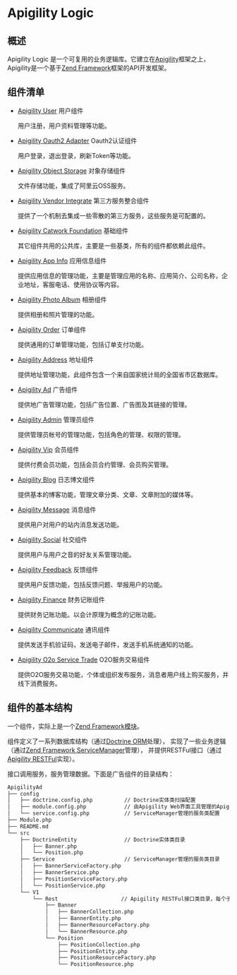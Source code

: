 # Apigility Logic
## 概述
Apigility Logic 是一个可复用的业务逻辑库。它建立在[Apigility](https://apigility.org/)框架之上，Apigility是一个基于[Zend Framework](http://framework.zend.com/)框架的API开发框架。

## 组件清单
- [Apigility User](https://github.com/catworking/apigility-user) 用户组件
  
  用户注册，用户资料管理等功能。
  
- [Apigility Oauth2 Adapter](https://github.com/catworking/apigility-oauth2-adapter) Oauth2认证组件
  
  用户登录，退出登录，刷新Token等功能。
  
- [Apigility Object Storage](https://github.com/catworking/apigility-object-storage) 对象存储组件
  
  文件存储功能，集成了阿里云OSS服务。
  
- [Apigility Vendor Integrate](https://github.com/catworking/apigility-vendor-integrate) 第三方服务整合组件
  
  提供了一个机制去集成一些零散的第三方服务，这些服务是可配置的。
  
- [Apigility Catwork Foundation](https://github.com/catworking/apigility-catwork-foundation) 基础组件
  
  其它组件共用的公共库，主要是一些基类，所有的组件都依赖此组件。
  
- [Apigility App Info](https://github.com/catworking/apigility-app-info) 应用信息组件
  
  提供应用信息的管理功能，主要是管理应用的名称、应用简介、公司名称，企业地址，客服电话、使用协议等内容。
  
- [Apigility Photo Album](https://github.com/catworking/apigility-photo-album) 相册组件
  
  提供相册和照片管理的功能。
  
- [Apigility Order](https://github.com/catworking/apigility-order) 订单组件
  
  提供通用的订单管理功能，包括订单支付功能。
  
- [Apigility Address](https://github.com/catworking/apigility-address) 地址组件
  
  提供地址管理功能，此组件包含一个来自国家统计局的全国省市区数据库。
  
- [Apigility Ad](https://github.com/catworking/apigility-ad) 广告组件
  
  提供地广告管理功能，包括广告位置、广告图及其链接的管理。
  
- [Apigility Admin](https://github.com/catworking/apigility-admin) 管理员组件
  
  提供管理员帐号的管理功能，包括角色的管理、权限的管理。
  
- [Apigility Vip](https://github.com/catworking/apigility-vip) 会员组件
  
  提供付费会员功能，包括会员合约管理、会员购买管理。

- [Apigility Blog](https://github.com/catworking/apigility-blog) 日志博文组件
  
  提供基本的博客功能，管理文章分类、文章、文章附加的媒体等。
  
- [Apigility Message](https://github.com/catworking/apigility-message) 消息组件
  
  提供用户对用户的站内消息发送功能。
  
- [Apigility Social](https://github.com/catworking/apigility-social) 社交组件
  
  提供用户与用户之音的好友关系管理功能。
  
- [Apigility Feedback](https://github.com/catworking/apigility-feedback) 反馈组件
  
  提供用户反馈功能，包括反馈问题、举报用户的功能。
  
- [Apigility Finance](https://github.com/catworking/apigility-finance) 财务记账组件
  
  提供财务记账功能。以会计原理为概念的记账功能。
  
- [Apigility Communicate](https://github.com/catworking/apigility-communicate) 通讯组件
  
  提供发送手机验证码，发送电子邮件，发送手机系统通知的功能。
  
- [Apigility O2o Service Trade](https://github.com/catworking/apigility-o2o-service-trade) O2O服务交易组件
  
  提供O2O服务交易功能，个体或组织发布服务，消息者用户线上购买服务，并线下消费服务。

## 组件的基本结构
一个组件，实际上是一个[Zend Framework模块](https://docs.zendframework.com/zend-modulemanager/intro/)。

组件定义了一系列数据库结构（通过[Doctrine ORM](http://doctrine-project.org/projects/orm.html)处理），
实现了一些业务逻辑（通过[Zend Framework ServiceManager](https://docs.zendframework.com/zend-servicemanager/quick-start/)管理），
并提供RESTFul接口（通过[Apigility RESTFul](https://apigility.org/documentation/intro/first-rest-service)实现）。

接口调用服务，服务管理数据。下面是广告组件的目录结构：
```bash
ApigilityAd
├── config
│   ├── doctrine.config.php          // Doctrine实体类扫描配置
│   ├── module.config.php            // 由Apigility Web界面工具管理的Apigility配置
│   └── service.config.php           // ServiceManager管理的服务类配置
├── Module.php
├── README.md
└── src
    ├── DoctrineEntity               // Doctrine实体类目录
    │   ├── Banner.php
    │   └── Position.php
    ├── Service                      // ServiceManager管理的服务类目录
    │   ├── BannerServiceFactory.php
    │   ├── BannerService.php
    │   ├── PositionServiceFactory.php
    │   └── PositionService.php
    └── V1
        └── Rest                    // Apigility RESTFul接口类目录，每个子目录对应一个资源
            ├── Banner
            │   ├── BannerCollection.php
            │   ├── BannerEntity.php
            │   ├── BannerResourceFactory.php
            │   └── BannerResource.php
            └── Position
                ├── PositionCollection.php
                ├── PositionEntity.php
                ├── PositionResourceFactory.php
                └── PositionResource.php
```